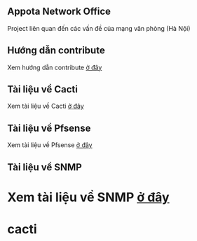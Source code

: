 
## Appota Network Office

Project liên quan đến các vấn đề của mạng văn phòng (Hà Nội)

## Hướng dẫn contribute
Xem hướng dẫn contribute [ở đây](CONTRIBUTING.md)

## Tài liệu về Cacti
Xem tài liệu về Cacti [ở đây](cacti/README.md)

## Tài liệu về Pfsense
Xem tài liệu về Pfsense [ở đây](pfsense/README.md)

## Tài liệu về SNMP
Xem tài liệu về SNMP [ở đây](snmp/README.md)
=======
# cacti

